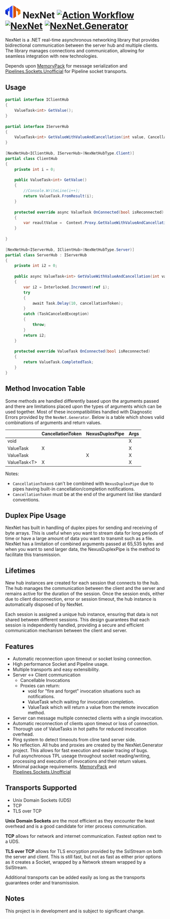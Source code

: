 # <img src="./docs/images/logo-256.png" width="48"> NexNet [![Action Workflow](https://github.com/Dtronix/NexNet/actions/workflows/dotnet.yml/badge.svg)](https://github.com/Dtronix/NexNet/actions)  [![NexNet](https://img.shields.io/nuget/v/NexNet.svg?maxAge=60)](https://www.nuget.org/packages/NexNet) [![NexNet.Generator](https://img.shields.io/nuget/v/NexNet.Generator.svg?maxAge=60)](https://www.nuget.org/packages/NexNet.Generator)

NexNet is a .NET real-time asynchronous networking library that provides bidirectional communication between the server hub and multiple clients. The library manages connections and communication, allowing for seamless integration with new technologies.


 Depends upon [MemoryPack](https://github.com/Cysharp/MemoryPack) for message serialization and [Pipelines.Sockets.Unofficial](https://github.com/mgravell/Pipelines.Sockets.Unofficial) for Pipeline socket transports.

## Usage
```csharp
partial interface IClientHub
{
    ValueTask<int> GetValue();
}

partial interface IServerHub
{
    ValueTask<int> GetValueWithValueAndCancellation(int value, CancellationToken cancellationToken);
}

[NexNetHub<IClientHub, IServerHub>(NexNetHubType.Client)]
partial class ClientHub
{
    private int i = 0;

    public ValueTask<int> GetValue()
    {
        //Console.WriteLine(i++);
        return ValueTask.FromResult(i);
    }
    
    protected override async ValueTask OnConnected(bool isReconnected)
    {
        var reaultValue =  Context.Proxy.GetValueWithValueAndCancellation(321, CancellationToken.None);
    }

}

[NexNetHub<IServerHub, IClientHub>(NexNetHubType.Server)]
partial class ServerHub : IServerHub
{
    private int i2 = 0;

    public async ValueTask<int> GetValueWithValueAndCancellation(int value, CancellationToken cancellationToken)
    {
        var i2 = Interlocked.Increment(ref i);
        try
        {
            await Task.Delay(10, cancellationToken);
        }
        catch (TaskCanceledException)
        {
            throw;
        }
        return i2;
    }

    protected override ValueTask OnConnected(bool isReconnected)
    {
        return ValueTask.CompletedTask;
    }
}

```

## Method Invocation Table
Some methods are handled differently based upon the arguments passed and there are limitations placed upon the types of arguments which can be used together.  Most of these incompatibilities handled with Diagnostic Errors provided by the `NexNet.Generator`.  Below is a table which shows valid combinations of arguments and return values.

|                    | CancellationToken | NexusDuplexPipe | Args |
|--------------------|-------------------|-----------------|------|
| void               |                   |                 | X    |
| ValueTask          | X                 |                 | X    |
| ValueTask          |                   | X               | X    |
| ValueTask&lt;T&gt; | X                 |                 | X    |

Notes:
- `CancellationToken`s can't be combined with `NexusDuplexPipe` due to pipes having built-in cancellation/completion notifications.
- `CancellationToken` must be at the end of the argument list like standard conventions.

## Duplex Pipe Usage
NexNet has built in handling of duplex pipes for sending and receiving of byte arrays.  This is useful when you want to stream data for long periods of time or have a large amount of data you want to transmit such as a file.  NexNet has a limitation of combined arguments passed at 65,535 bytes and when you want to send larger data, the NexusDuplexPipe is the method to facilitate this transmission.

## Lifetimes

New hub instances are created for each session that connects to the hub. The hub manages the communication between the client and the server and remains active for the duration of the session. Once the session ends, either due to client disconnection, error or session timeout, the hub instance is automatically disposed of by NexNet.

Each session is assigned a unique hub instance, ensuring that data is not shared between different sessions. This design guarantees that each session is independently handled, providing a secure and efficient communication mechanism between the client and server.

## Features
- Automatic reconnection upon timeout or socket losing connection.
- High performance Socket and Pipeline usage.
- Multiple transports and easy extensibility.
- Server <-> Client communication
  - Cancellable Invocations
  - Proxies can return:
    - void for "fire and forget" invocation situations such as notifications.
    - ValueTask whcih waiting for invocation completion.
    - ValueTask<T> which will return a value from the remote invocation method.
- Server can message multiple connected clients with a single invocation.
- Automatic reconnection of clients upon timeout or loss of connection.
- Thorough use of ValueTasks in hot paths for reduced invocation overhead.
- Ping system to detect timeouts from cline tand server side.
- No reflection. All hubs and proxies are created by the NexNet.Generator project.  This allows for fast execution and easier tracing of bugs.
- Full asynchronous TPL useage throughout socket reading/writing, processing and execution of invocations and their return values.
- Minimal package requirements. [MemoryPack](https://github.com/Cysharp/MemoryPack) and [Pipelines.Sockets.Unofficial](https://github.com/mgravell/Pipelines.Sockets.Unofficial)

## Transports Supported
- Unix Domain Sockets (UDS)
- TCP
- TLS over TCP

**Unix Domain Sockets** are the most efficient as they encounter the least overhead and is  a good candidate for inter process communication.

**TCP** allows for network and internet communication. Fastest option next to a UDS.

**TLS over TCP** allows for TLS encryption provided by the SslStream on both the server and client. This is still fast, but not as fast as either prior options as it creates a Socket, wrapped by a Network stream wrapped by a SslStream.

Additional transports can be added easily as long as the transports guarantees order and transmission.

## Notes
This project is in development and is subject to significant change.
